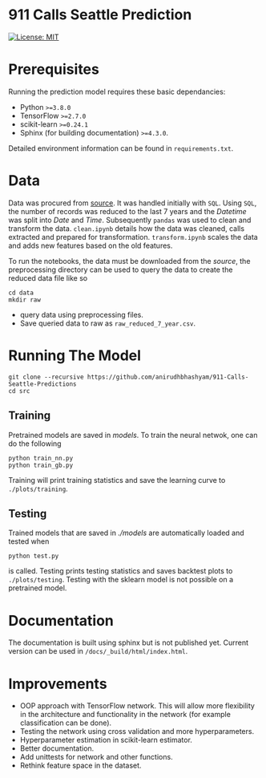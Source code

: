 # 911 Calls Seattle Prediction
[![License: MIT](https://img.shields.io/badge/License-MIT-yellow.svg)](https://opensource.org/licenses/MIT)

# Prerequisites
Running the prediction model requires these basic dependancies:

* Python `>=3.8.0`
* TensorFlow `>=2.7.0`
* scikit-learn `>=0.24.1` 
* Sphinx (for building documentation) `>=4.3.0`.

Detailed environment information can be found in `requirements.txt`.


# Data 
Data was procured from [source](https://data.seattle.gov/Public-Safety/Seattle-Real-Time-Fire-911-Calls/kzjm-xkqj). It was handled initially with `SQL`. Using `SQL`, the number of records was reduced to the last 7 years and the *Datetime* was split into *Date* and *Time*. Subsequently `pandas` was used to clean and transform the data. `clean.ipynb` details how the data was cleaned, calls extracted and  prepared for transformation. `transform.ipynb` scales the data and adds new features based on the old features.

To run the notebooks, the data must be downloaded from the *source*, the preprocessing directory can be used to query the data to create the reduced data file like so 
```
cd data
mkdir raw
```
* query data using preprocessing files.
* Save queried data to raw as `raw_reduced_7_year.csv`.

# Running The Model
```
git clone --recursive https://github.com/anirudhbhashyam/911-Calls-Seattle-Predictions
cd src
```
## Training
Pretrained models are saved in *models*. To train the neural netwok, one can do the following

```
python train_nn.py
python train_gb.py
```
Training will print training statistics and save the learning curve to `./plots/training`.

## Testing
Trained models that are saved in *./models* are automatically loaded and tested when 
```
python test.py
```
is called. Testing prints testing statistics and saves backtest plots to `./plots/testing`. Testing with the sklearn model is not possible on a pretrained model.


# Documentation
The documentation is built using sphinx but is not published yet. Current version can be used in `/docs/_build/html/index.html`.

# Improvements
* OOP approach with TensorFlow network. This will allow more flexibility in the architecture and functionality in the network (for example classification can be done).
* Testing the network using cross validation and more hyperparameters.
* Hyperparameter estimation in scikit-learn estimator.
* Better documentation.
* Add unittests for network and other functions.
* Rethink feature space in the dataset. 
